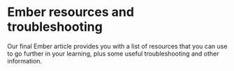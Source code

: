 # Ember resources and troubleshooting

Our final Ember article provides you with a list of resources that you can use to go further in your learning, plus some useful troubleshooting and other information.
